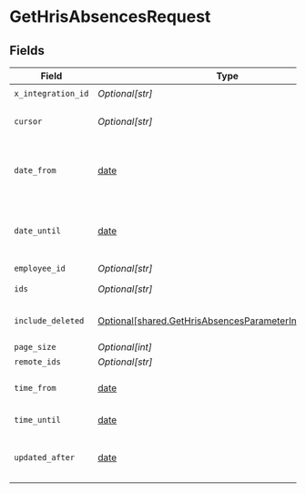 # GetHrisAbsencesRequest


## Fields

| Field                                                                                                                                                                                                                                                        | Type                                                                                                                                                                                                                                                         | Required                                                                                                                                                                                                                                                     | Description                                                                                                                                                                                                                                                  |
| ------------------------------------------------------------------------------------------------------------------------------------------------------------------------------------------------------------------------------------------------------------ | ------------------------------------------------------------------------------------------------------------------------------------------------------------------------------------------------------------------------------------------------------------ | ------------------------------------------------------------------------------------------------------------------------------------------------------------------------------------------------------------------------------------------------------------ | ------------------------------------------------------------------------------------------------------------------------------------------------------------------------------------------------------------------------------------------------------------ |
| `x_integration_id`                                                                                                                                                                                                                                           | *Optional[str]*                                                                                                                                                                                                                                              | :heavy_check_mark:                                                                                                                                                                                                                                           | ID of the integration you want to interact with.                                                                                                                                                                                                             |
| `cursor`                                                                                                                                                                                                                                                     | *Optional[str]*                                                                                                                                                                                                                                              | :heavy_minus_sign:                                                                                                                                                                                                                                           | An optional cursor string used for pagination. This can be retrieved from the `next` property of the previous page response.                                                                                                                                 |
| `date_from`                                                                                                                                                                                                                                                  | [date](https://docs.python.org/3/library/datetime.html#date-objects)                                                                                                                                                                                         | :heavy_minus_sign:                                                                                                                                                                                                                                           | Filter for all the absences that either start _or_ haven't ended yet on/after this day. If you imagine a calendar displaying absences, this defines the left-most visible day. This is a plain date (i.e., `yyyy-MM-dd`), all time information is discarded. |
| `date_until`                                                                                                                                                                                                                                                 | [date](https://docs.python.org/3/library/datetime.html#date-objects)                                                                                                                                                                                         | :heavy_minus_sign:                                                                                                                                                                                                                                           | Filter for absences that start on or before this day (but might continue after). If you imagine a calendar displaying absences, this defines the right-most visible day. This is a plain date (i.e., `yyyy-MM-dd`), all time information is discarded.       |
| `employee_id`                                                                                                                                                                                                                                                | *Optional[str]*                                                                                                                                                                                                                                              | :heavy_minus_sign:                                                                                                                                                                                                                                           | Filter by a specific employee using their ID.                                                                                                                                                                                                                |
| `ids`                                                                                                                                                                                                                                                        | *Optional[str]*                                                                                                                                                                                                                                              | :heavy_minus_sign:                                                                                                                                                                                                                                           | Filter by a comma-separated list of IDs such as `222k7eCGyUdgt2JWZDNnkDs3,B5DVmypWENfU6eMe6gYDyJG3`.                                                                                                                                                         |
| `include_deleted`                                                                                                                                                                                                                                            | [Optional[shared.GetHrisAbsencesParameterIncludeDeleted]](undefined/models/shared/gethrisabsencesparameterincludedeleted.md)                                                                                                                                 | :heavy_minus_sign:                                                                                                                                                                                                                                           | By default, deleted entries are not returned. Use the `include_deleted` query param to include deleted entries too.                                                                                                                                          |
| `page_size`                                                                                                                                                                                                                                                  | *Optional[int]*                                                                                                                                                                                                                                              | :heavy_minus_sign:                                                                                                                                                                                                                                           | The number of results to return per page.                                                                                                                                                                                                                    |
| `remote_ids`                                                                                                                                                                                                                                                 | *Optional[str]*                                                                                                                                                                                                                                              | :heavy_minus_sign:                                                                                                                                                                                                                                           | Filter by a comma-separated list of remote IDs.                                                                                                                                                                                                              |
| `time_from`                                                                                                                                                                                                                                                  | [date](https://docs.python.org/3/library/datetime.html#date-objects)                                                                                                                                                                                         | :heavy_minus_sign:                                                                                                                                                                                                                                           | **(⚠️ Deprecated)** Filter for absences that either start after or start before and end after a certain time. Please use `date_from` instead.                                                                                                                |
| `time_until`                                                                                                                                                                                                                                                 | [date](https://docs.python.org/3/library/datetime.html#date-objects)                                                                                                                                                                                         | :heavy_minus_sign:                                                                                                                                                                                                                                           | **(⚠️ Deprecated)** Filter for absences that start before a certain time. Please use `date_until` instead.                                                                                                                                                   |
| `updated_after`                                                                                                                                                                                                                                              | [date](https://docs.python.org/3/library/datetime.html#date-objects)                                                                                                                                                                                         | :heavy_minus_sign:                                                                                                                                                                                                                                           | Filter the entries based on the modification date. If you want to track entry deletion, also set the `include_deleted=true` query parameter, because otherwise, deleted entries will be hidden.                                                              |